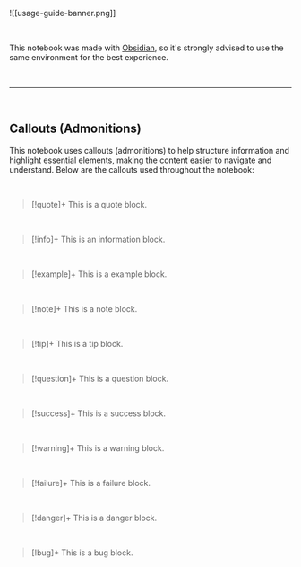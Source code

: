 ![[usage-guide-banner.png]]

<br>

This notebook was made with [Obsidian](https://obsidian.md/), so it's strongly advised to use the same environment for the best experience.

<br>

---

<br>

## Callouts (Admonitions)

This notebook uses callouts (admonitions) to help structure information and highlight essential elements, making the content easier to navigate and understand. Below are the callouts used throughout the notebook:

<br>

> [!quote]+
> This is a quote block.

<br>

> [!info]+
> This is an information block.

<br>

> [!example]+
> This is a example block.

<br>

> [!note]+
> This is a note block.

<br>

> [!tip]+
> This is a tip block.

<br>

> [!question]+
> This is a question block.

<br>

> [!success]+
> This is a success block.

<br>

> [!warning]+
> This is a warning block.

<br>

> [!failure]+
> This is a failure block.

<br>

> [!danger]+
> This is a danger block.

<br>

> [!bug]+
> This is a bug block.